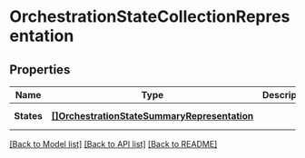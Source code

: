 # OrchestrationStateCollectionRepresentation

## Properties
Name | Type | Description | Notes
------------ | ------------- | ------------- | -------------
**States** | [**[]OrchestrationStateSummaryRepresentation**](OrchestrationStateSummaryRepresentation.md) |  | [default to null]

[[Back to Model list]](../README.md#documentation-for-models) [[Back to API list]](../README.md#documentation-for-api-endpoints) [[Back to README]](../README.md)


